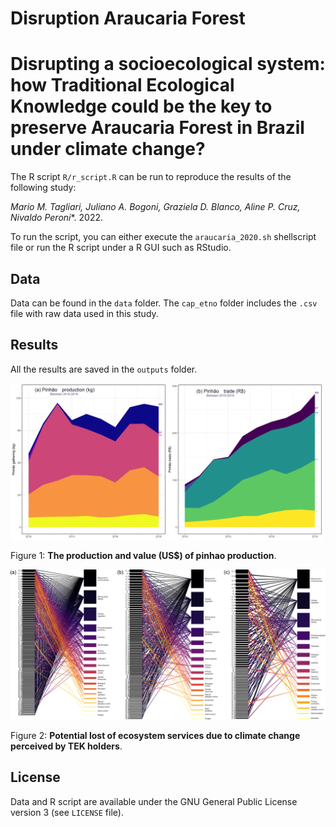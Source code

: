 # Disruption Araucaria Forest


# Disrupting a socioecological system: how Traditional Ecological Knowledge could be the key to preserve Araucaria Forest in Brazil under climate change?

The R script `R/r_script.R` can be run to reproduce the results of the following study:

**Mario M. Tagliari*, Juliano A. Bogoni, Graziela D. Blanco, Aline P. Cruz, Nivaldo Peroni**. 2022. 

To run the script, you can either execute the `araucaria_2020.sh` shellscript file or run the R script under a R GUI such as RStudio.

## Data

Data can be found in the `data` folder. The `cap_etno` folder includes the `.csv` file with raw data used in this study.

## Results

All the results are saved in the `outputs` folder.

<img alt="Production_cost_pinhao" src="outputs/production_cost_pinhao.png" width="500">

Figure 1: **The production and value (US$) of pinhao production**.

<img alt="Ecosystem_services_potential_loss_climate_change_via_TEK" src="outputs/network_ecosystem_services_light.png" width="1000">

Figure 2: **Potential lost of ecosystem services due to climate change perceived by TEK holders**.
## License

Data and R script are available under the GNU General Public License version 3 (see `LICENSE` file).
